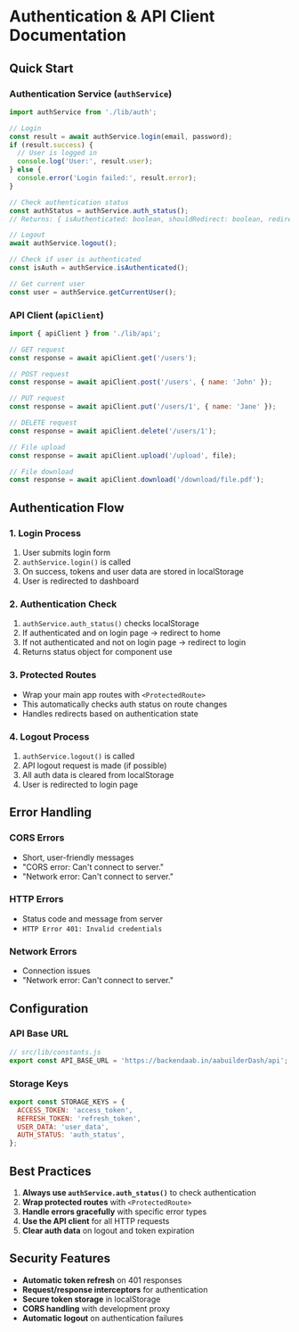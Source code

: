 # Authentication & API Client Documentation

## Quick Start

### Authentication Service (`authService`)

```javascript
import authService from './lib/auth';

// Login
const result = await authService.login(email, password);
if (result.success) {
  // User is logged in
  console.log('User:', result.user);
} else {
  console.error('Login failed:', result.error);
}

// Check authentication status
const authStatus = authService.auth_status();
// Returns: { isAuthenticated: boolean, shouldRedirect: boolean, redirectTo?: string }

// Logout
await authService.logout();

// Check if user is authenticated
const isAuth = authService.isAuthenticated();

// Get current user
const user = authService.getCurrentUser();
```

### API Client (`apiClient`)

```javascript
import { apiClient } from './lib/api';

// GET request
const response = await apiClient.get('/users');

// POST request
const response = await apiClient.post('/users', { name: 'John' });

// PUT request
const response = await apiClient.put('/users/1', { name: 'Jane' });

// DELETE request
const response = await apiClient.delete('/users/1');

// File upload
const response = await apiClient.upload('/upload', file);

// File download
const response = await apiClient.download('/download/file.pdf');
```

## Authentication Flow

### 1. Login Process
1. User submits login form
2. `authService.login()` is called
3. On success, tokens and user data are stored in localStorage
4. User is redirected to dashboard

### 2. Authentication Check
1. `authService.auth_status()` checks localStorage
2. If authenticated and on login page → redirect to home
3. If not authenticated and not on login page → redirect to login
4. Returns status object for component use

### 3. Protected Routes
- Wrap your main app routes with `<ProtectedRoute>`
- This automatically checks auth status on route changes
- Handles redirects based on authentication state

### 4. Logout Process
1. `authService.logout()` is called
2. API logout request is made (if possible)
3. All auth data is cleared from localStorage
4. User is redirected to login page

## Error Handling

### CORS Errors
- Short, user-friendly messages
- "CORS error: Can't connect to server."
- "Network error: Can't connect to server."

### HTTP Errors
- Status code and message from server
- `HTTP Error 401: Invalid credentials`

### Network Errors
- Connection issues
- "Network error: Can't connect to server."

## Configuration

### API Base URL
```javascript
// src/lib/constants.js
export const API_BASE_URL = 'https://backendaab.in/aabuilderDash/api';
```

### Storage Keys
```javascript
export const STORAGE_KEYS = {
  ACCESS_TOKEN: 'access_token',
  REFRESH_TOKEN: 'refresh_token',
  USER_DATA: 'user_data',
  AUTH_STATUS: 'auth_status',
};
```

## Best Practices

1. **Always use `authService.auth_status()`** to check authentication
2. **Wrap protected routes** with `<ProtectedRoute>`
3. **Handle errors gracefully** with specific error types
4. **Use the API client** for all HTTP requests
5. **Clear auth data** on logout and token expiration

## Security Features

- **Automatic token refresh** on 401 responses
- **Request/response interceptors** for authentication
- **Secure token storage** in localStorage
- **CORS handling** with development proxy
- **Automatic logout** on authentication failures 